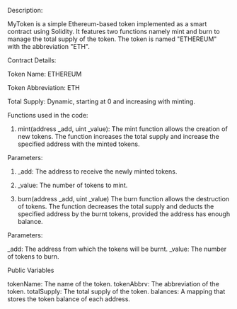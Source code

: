 Description:

MyToken is a simple Ethereum-based token implemented as a smart contract using Solidity. 
It features two functions namely mint and burn to manage the total supply of the token.
The token is named "ETHEREUM" with the abbreviation "ETH".

Contract Details:

  Token Name: ETHEREUM
  
  Token Abbreviation: ETH
  
  Total Supply: Dynamic, starting at 0 and increasing with minting.

  Functions used in the code:
  
  1. mint(address _add, uint _value):
  The mint function allows the creation of new tokens. The function increases the total supply and increase the specified address with the minted tokens.
  
  Parameters:

  1.  _add: The address to receive the newly minted tokens.
  2.  _value: The number of tokens to mint.

  2. burn(address _add, uint _value)
     The burn function allows the destruction of tokens. The function decreases the total supply and deducts the specified address by the burnt tokens, provided the address has enough balance.

   Parameters:

   _add: The address from which the tokens will be burnt.
  _value: The number of tokens to burn.

 Public Variables

   tokenName: The name of the token.
   tokenAbbrv: The abbreviation of the token.
   totalSupply: The total supply of the token.
   balances: A mapping that stores the token balance of each address.
